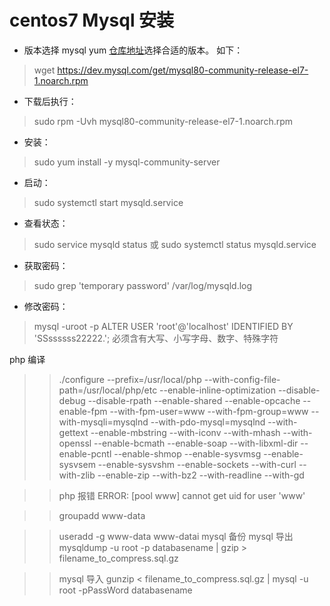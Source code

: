 # centos7 Mysql 安装

* 版本选择
mysql yum [仓库地址](http://dev.mysql.com/downloads/repo/yum/)选择合适的版本。
如下： 
> wget https://dev.mysql.com/get/mysql80-community-release-el7-1.noarch.rpm 
* 下载后执行：
> sudo rpm -Uvh mysql80-community-release-el7-1.noarch.rpm
* 安装：
> sudo yum install -y mysql-community-server
* 启动：
> sudo systemctl start mysqld.service
* 查看状态：
> sudo service mysqld status 或 sudo systemctl status mysqld.service
* 获取密码：
> sudo grep 'temporary password' /var/log/mysqld.log
* 修改密码：
> mysql -uroot -p
> ALTER USER 'root'@'localhost' IDENTIFIED BY 'SSssssss22222.';
> 必须含有大写、小写字母、数字、特殊字符

php 编译
>> ./configure --prefix=/usr/local/php --with-config-file-path=/usr/local/php/etc --enable-inline-optimization --disable-debug --disable-rpath --enable-shared --enable-opcache --enable-fpm --with-fpm-user=www --with-fpm-group=www --with-mysqli=mysqlnd --with-pdo-mysql=mysqlnd --with-gettext --enable-mbstring --with-iconv --with-mhash --with-openssl --enable-bcmath --enable-soap --with-libxml-dir --enable-pcntl --enable-shmop --enable-sysvmsg --enable-sysvsem --enable-sysvshm --enable-sockets --with-curl --with-zlib --enable-zip --with-bz2 --with-readline --with-gd

>> php 报错 ERROR: [pool www] cannot get uid for user 'www'

>> groupadd www-data

>> useradd -g www-data www-datai
mysql 备份
>> mysql 导出 mysqldump -u root -p databasename | gzip > filename_to_compress.sql.gz

>> mysql 导入 gunzip < filename_to_compress.sql.gz  | mysql -u root -pPassWord databasename 
